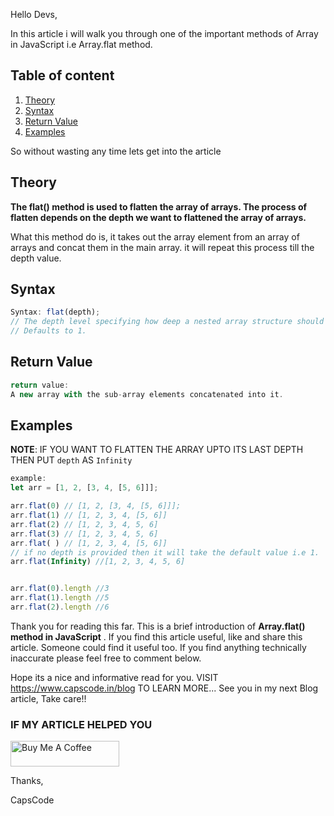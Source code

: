 Hello Devs,

In this article i will walk you through one of the important methods of Array in JavaScript i.e Array.flat method.

>

## Table of content

1. [Theory](#theory)
2. [Syntax](#syntax)
3. [Return Value](#return)
4. [Examples](#example)

So without wasting any time lets get into the article

## Theory <a name="theory"></a>

**The flat() method is used to flatten the array of arrays. The process of flatten depends on the depth we want to flattened the array of arrays.**

What this method do is, it takes out the array element from an array of arrays and concat them in the main array.
it will repeat this process till the depth value.

## Syntax <a name="syntax"></a>

```js
Syntax: flat(depth);
// The depth level specifying how deep a nested array structure should be flattened.
// Defaults to 1.
```

## Return Value <a name="return"></a>

```js
return value:
A new array with the sub-array elements concatenated into it.
```

## Examples <a name="example"></a>

**NOTE**: IF YOU WANT TO FLATTEN THE ARRAY UPTO ITS LAST DEPTH THEN PUT `depth` AS `Infinity`

```js
example:
let arr = [1, 2, [3, 4, [5, 6]]];

arr.flat(0) // [1, 2, [3, 4, [5, 6]]];
arr.flat(1) // [1, 2, 3, 4, [5, 6]]
arr.flat(2) // [1, 2, 3, 4, 5, 6]
arr.flat(3) // [1, 2, 3, 4, 5, 6]
arr.flat( ) // [1, 2, 3, 4, [5, 6]]
// if no depth is provided then it will take the default value i.e 1.
arr.flat(Infinity) //[1, 2, 3, 4, 5, 6]


arr.flat(0).length //3
arr.flat(1).length //5
arr.flat(2).length //6

```

Thank you for reading this far. This is a brief introduction of **Array.flat() method in JavaScript** .
If you find this article useful, like and share this article. Someone could find it useful too. If you find anything technically inaccurate please feel free to comment below.

Hope its a nice and informative read for you.
VISIT https://www.capscode.in/blog TO LEARN MORE...
See you in my next Blog article, Take care!!

### IF MY ARTICLE HELPED YOU

<a href="https://www.buymeacoffee.com/capscode" target="_blank"><img src="https://cdn.buymeacoffee.com/buttons/default-orange.png" alt="Buy Me A Coffee" height="41" width="174"></a>

Thanks,

CapsCode
